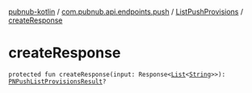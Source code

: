 [pubnub-kotlin](../../index.md) / [com.pubnub.api.endpoints.push](../index.md) / [ListPushProvisions](index.md) / [createResponse](./create-response.md)

# createResponse

`protected fun createResponse(input: Response<`[`List`](https://kotlinlang.org/api/latest/jvm/stdlib/kotlin.collections/-list/index.html)`<`[`String`](https://kotlinlang.org/api/latest/jvm/stdlib/kotlin/-string/index.html)`>>): `[`PNPushListProvisionsResult`](../../com.pubnub.api.models.consumer.push/-p-n-push-list-provisions-result/index.md)`?`
